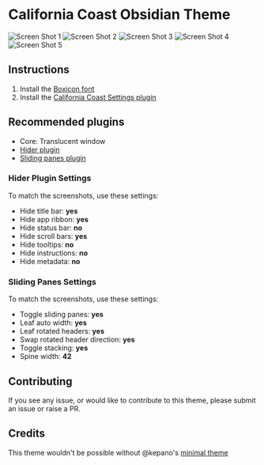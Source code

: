 # California Coast Obsidian Theme

<img src="https://github.com/mgmeyers/obsidian-california-coast-theme/raw/main/screenshots/01.png" alt="Screen Shot 1" />
<img src="https://github.com/mgmeyers/obsidian-california-coast-theme/raw/main/screenshots/02.png" alt="Screen Shot 2" />
<img src="https://github.com/mgmeyers/obsidian-california-coast-theme/raw/main/screenshots/03.png" alt="Screen Shot 3" />
<img src="https://github.com/mgmeyers/obsidian-california-coast-theme/raw/main/screenshots/04.png" alt="Screen Shot 4" />
<img src="https://github.com/mgmeyers/obsidian-california-coast-theme/raw/main/screenshots/05.png" alt="Screen Shot 5" />


## Instructions

1. Install the [Boxicon font](https://unpkg.com/boxicons@2.0.7/fonts/boxicons.ttf)
2. Install the [California Coast Settings plugin](https://github.com/mgmeyers/obsidian-california-coast-settings)


## Recommended plugins

- Core: Translucent window
- [Hider plugin](https://github.com/kepano/obsidian-hider)
- [Sliding panes plugin](https://github.com/deathau/sliding-panes-obsidian)


### Hider Plugin Settings

To match the screenshots, use these settings:

- Hide title bar: **yes**
- Hide app ribbon: **yes**
- Hide status bar: **no**
- Hide scroll bars: **yes**
- Hide tooltips: **no**
- Hide instructions: **no**
- Hide metadata: **no**


### Sliding Panes Settings

To match the screenshots, use these settings:

- Toggle sliding panes: **yes**
- Leaf auto width: **yes**
- Leaf rotated headers: **yes**
- Swap rotated header direction: **yes**
- Toggle stacking: **yes**
- Spine width: **42**


## Contributing

If you see any issue, or would like to contribute to this theme, please submit an issue or raise a PR.


## Credits

This theme wouldn't be possible without @kepano's [minimal theme](https://github.com/kepano/obsidian-minimal)